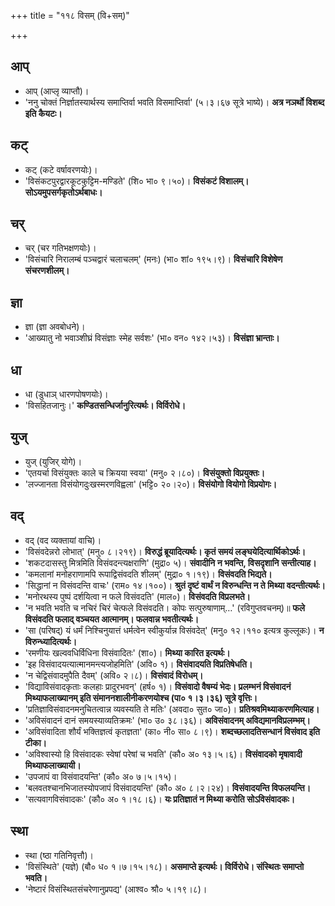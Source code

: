 +++
title = "११८ विसम् (वि+सम्)"

+++

## आप्
- आप् (आप्लृ व्याप्तौ)।
- 'ननु चोक्तं निर्ज्ञातस्यार्थस्य समाप्तिर्वा भवति विसमाप्तिर्वा' (५।३।६७ सूत्रे भाष्ये)। **अत्र नञर्थो विशब्द इति कैयटः।**

## कट्
- कट् (कटे वर्षावरणयोः)।
- 'विसंकटपुरद्वारकूटकुट्टिम-मण्डिते' (शि० भा० ९।५०)। **विसंकटं विशालम्। सोऽयमुपसर्गकृतोऽर्थबाधः।**

## चर्
- चर् (चर गतिभक्षणयोः)।
- 'विसंचारि निरालम्बं पञ्चद्वारं चलाचलम्' (मनः) (भा० शां० १९५।९)। **विसंचारि विशेषेण संचरणशीलम्।**

## ज्ञा
- ज्ञा (ज्ञा अवबोधने)।
- 'आख्यातु नो भवाञ्शीघ्रं विसंज्ञाः स्मेह सर्वशः' (भा० वन० १४२।५३)। **विसंज्ञा भ्रान्ताः।**

## धा
- धा (डुधाञ् धारणपोषणयोः)।
- 'विसहितजानुः।' **कण्डितसन्धिर्जानुरित्यर्थः। विर्विरोधे।**

## युज्
- युज् (युजिर् योगे)।
- 'एतयर्चा विसंयुक्तः काले च क्रियया स्वया' (मनु० २।८०)। **विसंयुक्तो विप्रयुक्तः।**
- 'लज्जानता विसंयोगदुःखस्मरणविह्वला' (भट्टि० २०।२०)। **विसंयोगो वियोगो विप्रयोगः।**

## वद्
- वद् (वद व्यक्तायां वाचि)।
- 'विसंवदेन्नरो लोभात्' (मनु० ८।२१९)। **विरुद्धं ब्रूयादित्यर्थः। कृतं समयं लङ्घयेदित्यार्थिकोऽर्थः।**
- 'शकटदासस्तु मित्रमिति विसंवदन्त्यक्षराणि' (मुद्रा० ५)। **संवादीनि न भवन्ति, विसदृशानि सन्तीत्याह।**
- 'कमलानां मनोहराणामपि रूपाद्विसंवदति शीलम्' (मुद्रा० १।१९)। **विसंवदति भिद्यते।**
- 'सिद्धानां न विसंवदन्ति वाचः' (राम० १४।१००)। **श्रुतं दृष्टं वार्थं न विरुन्धन्ति न ते मिथ्या वदन्तीत्यर्थः।**
- 'मनोरथस्य पुष्पं दर्शयित्वा न फले विसंवदति' (माल०)। **विसंवदति विप्रलभते।**
- 'न भवति भवति च नचिरं चिरं चेत्फले विसंवदति। कोपः सत्पुरुषाणाम्…' (रविगुप्तवचनम्)॥ **फले विसंवदति फलाद् वञ्चयत आत्मानम्। फलवान्न भवतीत्यर्थः।**
- 'सा (परिषद्) यं धर्मं निश्चिनुयात्तं धर्मत्वेन स्वीकुर्यान्न विसंवदेत्' (मनु० १२।११० इत्यत्र कुल्लूकः)। **न विरुन्ध्यादित्यर्थः।**
- 'रमणीयः खल्ववधिर्विधिना विसंवादितः' (शा०)। **मिथ्या कारित इत्यर्थः।**
- 'इह विसंवादयत्यात्मानमन्त्यजोहमिति' (अवि० १)। **विसंवादयति विप्रतिषेधति।**
- 'न चेद्विसंवादमुपैति दैवम्' (अवि० २।८)। **विसंवादं विरोधम्।**
- 'विद्याविसंवादकृताः कलहाः प्रादुरभवन्' (हर्ष० १)। **विसंवादो वैषम्यं भेदः। प्रलम्भनं विसंवादनं मिथ्याफलाख्यानम् इति संमाननशालीनीकरणयोश्च (पा० १।३।३६) सूत्रे वृत्तिः।**
- 'प्रतिज्ञाविसंवादनमनुचितत्वान्न व्यवस्यति ते मतिः' (अवदा० सुत० जा०)। **प्रतिश्रवमिथ्याकरणमित्याह।**
- 'अविसंवादनं दानं समयस्याव्यतिक्रमः' (भा० उ० ३८।३६)। **अविसंवादनम् अविद्यमानविप्रलम्भम्।**
- 'अविसंवादिता शौर्यं भक्तिज्ञत्वं कृतज्ञता' (का० नी० सा० ८।९)। **शब्दच्छलादतिसन्धानं विसंवाद इति टीका।**
- 'अविश्वास्यो हि विसंवादकः स्वेषां परेषां च भवति' (कौ० अ० १३।५।६)। **विसंवादको मृषावादी मिथ्याफलाख्यायी।**
- 'उपजापं वा विसंवादयन्ति' (कौ० अ० ७।५।१५)।
- 'बलवतश्चानभिजातस्योपजापं विसंवादयन्ति' (कौ० अ० ८।२।२४)। **विसंवादयन्ति विफलयन्ति।**
- 'सत्यवागविसंवादकः' (कौ० अ० १।१८।६)। **यः प्रतिज्ञातं न मिथ्या करोति सोऽविसंवादकः।**

## स्था
- स्था (ष्ठा गतिनिवृत्तौ)।
- 'विसंस्थिते' (यज्ञे) (बौ० ध० १।७।१५।१८)। **असमाप्ते इत्यर्थः। विर्विरोधे। संस्थितः समाप्तो भवति।**
- 'नेष्टारं विसंस्थितसंचरेणानुप्रपद्य' (आश्व० श्रौ० ५।१९।८)।

